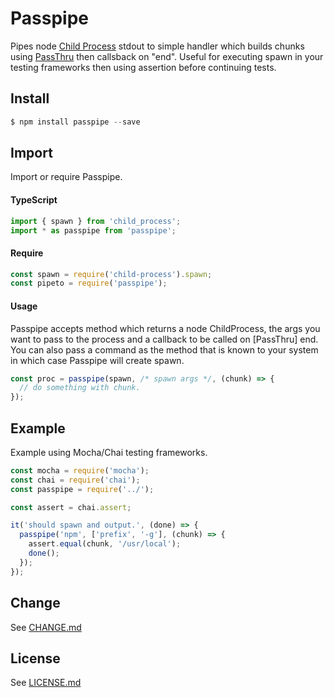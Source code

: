 # Passpipe

Pipes node [Child Process](https://nodejs.org/api/child_process.html) stdout to simple handler which builds chunks using [PassThru](https://nodejs.org/api/stream.html#stream_class_stream_passthrough) then callsback on "end". Useful for executing spawn in your testing frameworks then using assertion before continuing tests.

## Install

```js
$ npm install passpipe --save
```

## Import

Import or require Passpipe.

#### TypeScript

```ts
import { spawn } from 'child_process';
import * as passpipe from 'passpipe';
```

#### Require

```js
const spawn = require('child-process').spawn;
const pipeto = require('passpipe');
```

#### Usage

Passpipe accepts method which returns a node ChildProcess, the args you want to pass to the process and a callback to be called on [PassThru] end. You can also pass a command as the method that is known to your system in which case Passpipe will create spawn.

```ts
const proc = passpipe(spawn, /* spawn args */, (chunk) => {
  // do something with chunk.
});
```

## Example

Example using Mocha/Chai testing frameworks.

```js
const mocha = require('mocha');
const chai = require('chai');
const passpipe = require('../');

const assert = chai.assert;

it('should spawn and output.', (done) => {
  passpipe('npm', ['prefix', '-g'], (chunk) => {
    assert.equal(chunk, '/usr/local');
    done();
  });
});
```

## Change

See [CHANGE.md](CHANGE.md)

## License

See [LICENSE.md](LICENSE.md)